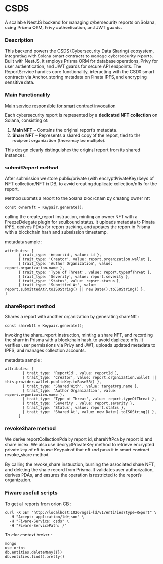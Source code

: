 # CSDS

A scalable NestJS backend for managing cybersecurity reports on Solana, using Prisma ORM, Privy authentication, and JWT guards.


### Description

This backend powers the CSDS (Cybersecurity Data Sharing) ecosystem, integrating with Solana smart contracts to manage cybersecurity reports. Built with NestJS, it employs Prisma ORM for database operations, Privy for user authentication, and JWT guards for secure API endpoints. The ReportService handles core functionality, interacting with the CSDS smart contracts via Anchor, storing metadata on Pinata IPFS, and encrypting sensitive data.

### Main Functionality

[Main service responsible for smart contract invocation](src/modules/reports/reports.service.ts)


Each cybersecurity report is represented by a **dedicated NFT collection** on Solana, consisting of:

1. **Main NFT** – Contains the original report's metadata.
2. **Share NFT** – Represents a shared copy of the report, tied to the recipient organization (there may be multiple).

This design clearly distinguishes the original report from its shared instances.


### submitReport method

After submission we store public/private (with encryptPrivateKey) keys of NFT collection/NFT in DB, to avoid creating duplicate collection/nfts for the report.

Method submits a report to the Solana blockchain by creating owner nft 

```
const ownerNft = Keypair.generate();
```

calling the create_report instruction, minting an owner NFT with a FreezeDelegate plugin for soulbound status. It uploads metadata to Pinata IPFS, derives PDAs for report tracking, and updates the report in Prisma with a blockchain hash and submission timestamp.

metadata sample : 

```
attributes: [
      { trait_type: 'ReportId', value: id },
      { trait_type: 'Creator', value: report.organization.wallet },
      { trait_type: 'Author Organization', value: report.organization.name },
      { trait_type: 'Type of Threat', value: report.typeOfThreat },
      { trait_type: 'Severity', value: report.severity },
      { trait_type: 'Status', value: report.status },
      { trait_type: 'Submitted At', value: report.submittedAt?.toISOString() || new Date().toISOString() },
]
```

### shareReport method


Shares a report with another organization by generating shareNft : 
```
const shareNft = Keypair.generate();
```
invoking the share_report instruction, minting a share NFT, and recording the share in Prisma with a blockchain hash, to avoid duplicate nfts. It verifies user permissions via Privy and JWT, uploads updated metadata to IPFS, and manages collection accounts.

metadata sample : 

```
attributes: [
        { trait_type: 'ReportId', value: reportId },
        { trait_type: 'Creator', value: report.organization.wallet || this.provider.wallet.publicKey.toBase58() },
        { trait_type: 'Shared With', value: targetOrg.name },
        { trait_type: 'Author Organization', value: report.organization.name },
        { trait_type: 'Type of Threat', value: report.typeOfThreat },
        { trait_type: 'Severity', value: report.severity },
        { trait_type: 'Status', value: report.status },
        { trait_type: 'Shared At', value: new Date().toISOString() },
      ]
```



### revokeShare method

We derive reportCollectionPda by report id, shareNftPda by report id and share index. We also use decryptPrivateKey method to retrieve encrypted private key of nft to use Keypair of that nft and pass it to smart contract revoke_share method. 

By calling the revoke_share instruction, burning the associated share NFT, and deleting the share record from Prisma. It validates user authorization, derives PDAs, and ensures the operation is restricted to the report’s organization.

### Fiware usefull scripts

To get all reports from orion CB :

```
curl -X GET "http://localhost:1026/ngsi-ld/v1/entities?type=Report" \
  -H "Accept: application/ld+json" \
  -H "Fiware-Service: csds" \
  -H "Fiware-ServicePath: /"
```

To cler context broker : 
```
mongo
use orion
db.entities.deleteMany({})
db.entities.find().pretty()
```